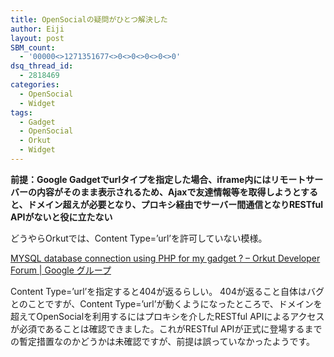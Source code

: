 ```yaml
---
title: OpenSocialの疑問がひとつ解決した
author: Eiji
layout: post
SBM_count:
  - '00000<>1271351677<>0<>0<>0<>0<>0'
dsq_thread_id:
  - 2818469
categories:
  - OpenSocial
  - Widget
tags:
  - Gadget
  - OpenSocial
  - Orkut
  - Widget
---
```

**前提：Google Gadgetでurlタイプを指定した場合、iframe内にはリモートサーバーの内容がそのまま表示されるため、Ajaxで友達情報等を取得しようとすると、ドメイン超えが必要となり、プロキシ経由でサーバー間通信となりRESTful APIがないと役に立たない**

どうやらOrkutでは、Content Type=&#8217;url&#8217;を許可していない模様。

<a href="http://groups.google.com/group/opensocial-orkut/browse_thread/thread/f6de89397dc56576/70f57151180b87cb?lnk=gst&q=content+type+url#70f57151180b87cb" target="_blank">MYSQL database connection using PHP for my gadget ? &#8211; Orkut Developer Forum | Google グループ</a>

Content Type=&#8217;url&#8217;を指定すると404が返るらしい。 404が返ること自体はバグとのことですが、Content Type=&#8217;url&#8217;が動くようになったところで、ドメインを超えてOpenSocialを利用するにはプロキシを介したRESTful APIによるアクセスが必須であることは確認できました。これがRESTful APIが正式に登場するまでの暫定措置なのかどうかは未確認ですが、前提は誤っていなかったようです。